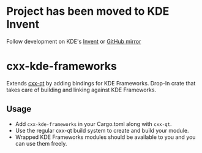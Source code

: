 # Project has been moved to KDE Invent
Follow development on KDE's [Invent](https://invent.kde.org/libraries/cxx-kde-frameworks) or [GitHub mirror](https://github.com/KDE/cxx-kde-frameworks)

# cxx-kde-frameworks

Extends [cxx-qt](https://github.com/KDAB/cxx-qt) by adding bindings for KDE Frameworks.
Drop-In crate that takes care of building and linking against KDE Frameworks.

## Usage
 - Add `cxx-kde-frameworks` in your Cargo.toml along with `cxx-qt`.
 - Use the regular cxx-qt build system to create and build your module.
 - Wrapped KDE Frameworks modules should be available to you and you can use them freely.
